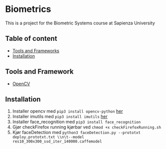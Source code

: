 # Biometrics
This is a project for the Biometric Systems course at Sapienza University

## Table of content
* [Tools and Frameworks](#t&f)
* [Installation](#inst)



<a name="v&r"></a>
## Tools and Framework
* [OpenCV](https://opencv.org/)

<a name="inst"></a>
## Installation
1. Installer opencv med ```pip3 install opencv-python``` [her](https://www.learnopencv.com/install-opencv3-on-macos/)
2. Installer imutils med ```pip3 install imutils``` [her](https://www.npmjs.com/package/axios)
3. Installer face_recognition med ```pip3 install face_recognition```
4. Gjør checkFirefox running kjørbar ved ```chmod +x checkFirefoxRunning.sh```
5. Kjør faceDetection med ```python3 faceDetection.py --prototxt deploy.prototxt.txt \\n\t--model res10_300x300_ssd_iter_140000.caffemodel```
